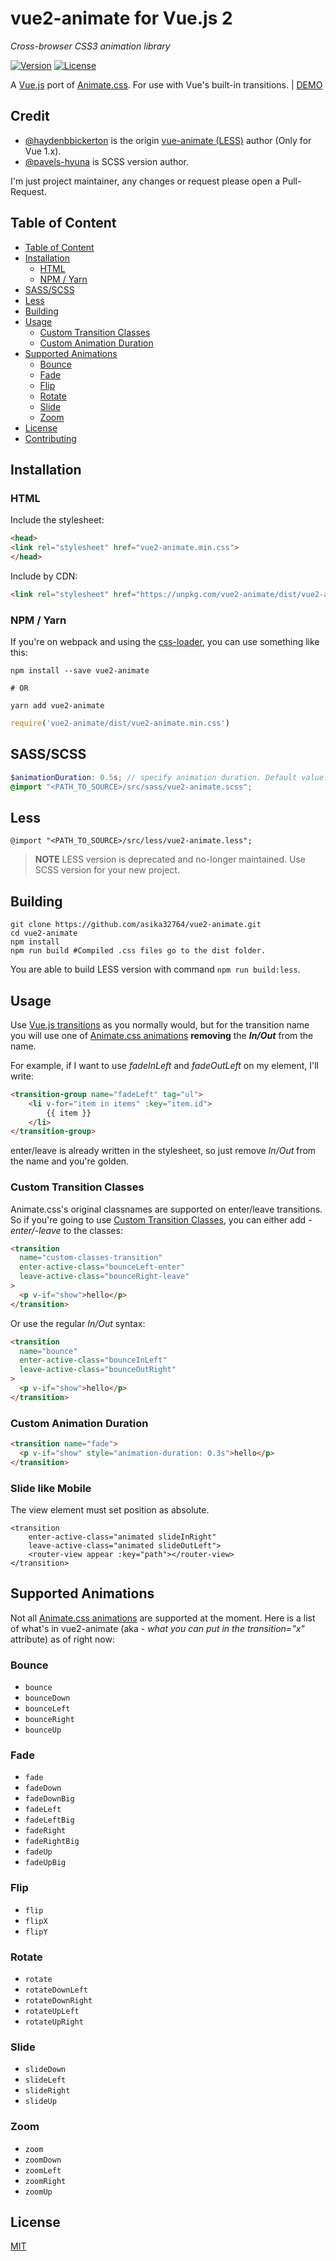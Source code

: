 # vue2-animate for Vue.js 2

*Cross-browser CSS3 animation library*

[![Version](https://img.shields.io/npm/v/vue2-animate.svg?style=flat-square)](https://www.npmjs.com/package/vue2-animate)
[![License](https://img.shields.io/npm/l/vue2-animate.svg?style=flat-square)](LICENSE)

A [Vue.js](http://vuejs.org/ "Vue.js") port of [Animate.css](https://github.com/daneden/animate.css "Animate.css"). For use with Vue's built-in transitions. | [DEMO](https://the-allstars.com/vue2-animate/)

## Credit

- [@haydenbbickerton](https://github.com/haydenbbickerton/vue-animate) is the origin [vue-animate (LESS)](https://github.com/haydenbbickerton/vue-animate) author (Only for Vue 1.x).
- [@pavels-hyuna](https://github.com/pavels-hyuna) is SCSS version author.

I'm just project maintainer, any changes or request please open a Pull-Request.

## Table of Content

<!-- TOC -->

- [Table of Content](#table-of-content)
- [Installation](#installation)
    - [HTML](#html)
    - [NPM / Yarn](#npm--yarn)
- [SASS/SCSS](#sassscss)
- [Less](#less)
- [Building](#building)
- [Usage](#usage)
    - [Custom Transition Classes](#custom-transition-classes)
    - [Custom Animation Duration](#custom-animation-duration)
- [Supported Animations](#supported-animations)
    - [Bounce](#bounce)
    - [Fade](#fade)
    - [Flip](#flip)
    - [Rotate](#rotate)
    - [Slide](#slide)
    - [Zoom](#zoom)
- [License](#license)
- [Contributing](#contributing)

<!-- /TOC -->

## Installation

### HTML

Include the stylesheet:

```html
<head>
<link rel="stylesheet" href="vue2-animate.min.css">
</head>
```

Include by CDN:

```html
<link rel="stylesheet" href="https://unpkg.com/vue2-animate/dist/vue2-animate.min.css"/>
```
  
### NPM / Yarn

If you're on webpack and using the [css-loader](https://github.com/webpack/css-loader "css loader"), you can use something like this:

```shell
npm install --save vue2-animate

# OR

yarn add vue2-animate
```

```js
require('vue2-animate/dist/vue2-animate.min.css')
```

## SASS/SCSS
  
```scss
$animationDuration: 0.5s; // specify animation duration. Default value: 1s
@import "<PATH_TO_SOURCE>/src/sass/vue2-animate.scss";
```

## Less

```less
@import "<PATH_TO_SOURCE>/src/less/vue2-animate.less";
```

> **NOTE** LESS version is deprecated and no-longer maintained. Use SCSS version for your new project.

## Building

```shell
git clone https://github.com/asika32764/vue2-animate.git
cd vue2-animate
npm install
npm run build #Compiled .css files go to the dist folder.
```

You are able to build LESS version with command `npm run build:less`.

## Usage

Use [Vue.js transitions](http://vuejs.org/guide/transitions.html "Vue.js Transitions") as you normally would, but for the transition name you will use one of [Animate.css animations](https://github.com/daneden/animate.css#basic-usage "animations") **removing** the ***In/Out*** from the name.

For example, if I want to use *fadeInLeft* and *fadeOutLeft* on my element, I'll write:

```html
<transition-group name="fadeLeft" tag="ul">
    <li v-for="item in items" :key="item.id">
        {{ item }}
    </li>
</transition-group>
```
enter/leave is already written in the stylesheet, so just remove *In/Out* from the name and you're golden.

### Custom Transition Classes

Animate.css's original classnames are supported on enter/leave transitions. So if you're going to use [Custom Transition Classes](http://vuejs.org/guide/transitions.html#Custom-Transition-Classes "Custom Transition Classes"), you can either add *-enter/-leave* to the classes:

```html
<transition
  name="custom-classes-transition"
  enter-active-class="bounceLeft-enter"
  leave-active-class="bounceRight-leave"
>
  <p v-if="show">hello</p>
</transition>
```
  Or use the regular *In/Out* syntax:
  
```html
<transition
  name="bounce"
  enter-active-class="bounceInLeft"
  leave-active-class="bounceOutRight"
>
  <p v-if="show">hello</p>
</transition>
```

### Custom Animation Duration

```html
<transition name="fade">
  <p v-if="show" style="animation-duration: 0.3s">hello</p>
</transition>
```

### Slide like Mobile

The view element must set position as absolute.

```
<transition
    enter-active-class="animated slideInRight"
    leave-active-class="animated slideOutLeft">
    <router-view appear :key="path"></router-view>
</transition>
```

## Supported Animations
  Not all [Animate.css animations](https://github.com/daneden/animate.css#basic-usage "animations") are supported at the moment. Here is a list of what's in vue2-animate (aka - *what you can put in the transition="x"* attribute) as of right now:

### Bounce
  * `bounce`
  * `bounceDown`
  * `bounceLeft`
  * `bounceRight`
  * `bounceUp`

### Fade
  * `fade`
  * `fadeDown`
  * `fadeDownBig`
  * `fadeLeft`
  * `fadeLeftBig`
  * `fadeRight`
  * `fadeRightBig`
  * `fadeUp`
  * `fadeUpBig`

### Flip
  * `flip`
  * `flipX`
  * `flipY`

### Rotate
  * `rotate`
  * `rotateDownLeft`
  * `rotateDownRight`
  * `rotateUpLeft`
  * `rotateUpRight`

### Slide
  * `slideDown`
  * `slideLeft`
  * `slideRight`
  * `slideUp`

### Zoom
  * `zoom`
  * `zoomDown`
  * `zoomLeft`
  * `zoomRight`
  * `zoomUp`

## License

[MIT](http://opensource.org/licenses/MIT)
